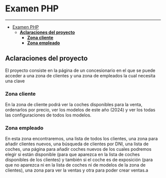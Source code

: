 # Examen PHP
--------------

[//]: # (version: 1.0)
[//]: # (author: Fran Dona Villar)
[//]: # (date: 2024-01-23)



- [Examen PHP](#examen-php)
  - [**Aclaraciones del proyecto**](#aclaraciones-del-proyecto)
    - [**Zona cliente**](#zona-cliente)
    - [**Zona empleado**](#zona-empleado)


## **Aclaraciones del proyecto**

El proyecto consiste en la página de un concesionario en el que se puede acceder a una zona de clientes y una zona de empleados la cual necesita una clave

### **Zona cliente**

En la zona de cliente podrá ver la coches disponibles para la venta, ordenarlos por precio, ver los modelos de este año (2024) y ver los todas las configuraciones de todos los modelos.

### **Zona empleado**

En esta zona encontraremos, una lista de todos los clientes, una zona para añadir clientes nuevos, una búsqueda de clientes por DNI, una lista de coches, una página para añadir coches nuevos de los cuales podremos elegir si están disponible (para que aparezca en la lista de coches disponibles de los clientes) y también si el coche es de exposición (para que no aparezca ni en la lista de coches ni de modelos de la zona de clientes), una zona para ver la ventas y otra para poder crear ventas.a
